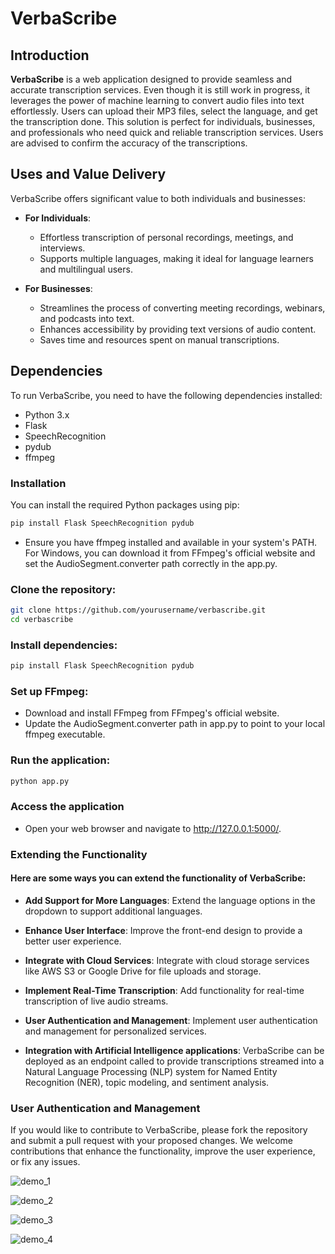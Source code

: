 # VerbaScribe

## Introduction
**VerbaScribe** is a web application designed to provide seamless and accurate transcription services. Even though it is still work in progress, it leverages the power of machine learning to convert audio files into text effortlessly. Users can upload their MP3 files, select the language, and get the transcription done. This solution is perfect for individuals, businesses, and professionals who need quick and reliable transcription services. Users are advised to confirm the accuracy of the transcriptions.

## Uses and Value Delivery
VerbaScribe offers significant value to both individuals and businesses:
- **For Individuals**:
  - Effortless transcription of personal recordings, meetings, and interviews.
  - Supports multiple languages, making it ideal for language learners and multilingual users.

- **For Businesses**:
  - Streamlines the process of converting meeting recordings, webinars, and podcasts into text.
  - Enhances accessibility by providing text versions of audio content.
  - Saves time and resources spent on manual transcriptions.

## Dependencies
To run VerbaScribe, you need to have the following dependencies installed:
- Python 3.x
- Flask
- SpeechRecognition
- pydub
- ffmpeg

### Installation
You can install the required Python packages using pip:
```bash
pip install Flask SpeechRecognition pydub
```

- Ensure you have ffmpeg installed and available in your system's PATH. For Windows, you can download it from FFmpeg's official website and set the AudioSegment.converter path correctly in the app.py.

### Clone the repository:
```bash
git clone https://github.com/yourusername/verbascribe.git
cd verbascribe
```

### Install dependencies:
```bash
pip install Flask SpeechRecognition pydub
```

### Set up FFmpeg:
- Download and install FFmpeg from FFmpeg's official website.
- Update the AudioSegment.converter path in app.py to point to your local ffmpeg executable.

### Run the application:

```bash
python app.py
```
### Access the application

- Open your web browser and navigate to http://127.0.0.1:5000/.

### Extending the Functionality

#### Here are some ways you can extend the functionality of VerbaScribe:

- **Add Support for More Languages**: Extend the language options in the dropdown to support additional languages.

- **Enhance User Interface**: Improve the front-end design to provide a better user experience.

- **Integrate with Cloud Services**: Integrate with cloud storage services like AWS S3 or Google Drive for file uploads and storage.

- **Implement Real-Time Transcription**: Add functionality for real-time transcription of live audio streams.

- **User Authentication and Management**: Implement user authentication and management for personalized services.

- **Integration with Artificial Intelligence applications**: VerbaScribe can be deployed as an endpoint called to provide transcriptions streamed into a Natural Language Processing (NLP) system for Named Entity Recognition (NER), topic modeling, and sentiment analysis.
### User Authentication and Management

If you would like to contribute to VerbaScribe, please fork the repository and submit a pull request with your proposed changes. We welcome contributions that enhance the functionality, improve the user experience, or fix any issues.


![demo_1](https://github.com/user-attachments/assets/433c8358-3e7d-4732-b549-7b197fbd6bc7)

![demo_2](https://github.com/user-attachments/assets/cf2f6280-ffff-49d8-9efe-db10413123a4)

![demo_3](https://github.com/user-attachments/assets/ecc0b432-cf49-48bc-8ca9-12d8a87dbb70)

![demo_4](https://github.com/user-attachments/assets/d5190720-7ef3-4b60-938a-3c764641c79b)













